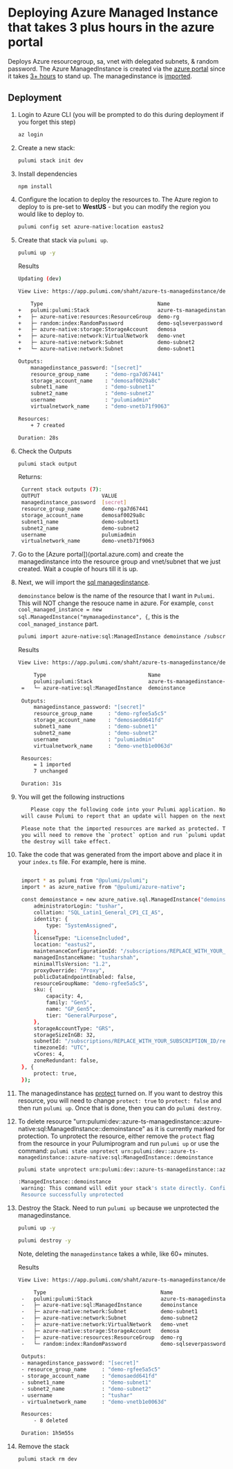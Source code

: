 # Deploying Azure Managed Instance that takes 3 plus hours in the azure portal

Deploys Azure resourcegroup, sa, vnet with delegated subnets, & random password. The Azure ManagedInstance is created via the [azure portal](https://azure.microsoft.com/auth/signin/?loginProvider=Microsoft&redirectUri=%2Fen-us%2Faccount%2F) since it takes [3+ hours](images/sqlmanagedinstance_creation_time.png) to stand up. The managedinstance is [imported](https://www.pulumi.com/registry/packages/azure-native/api-docs/sql/managedinstance/#import).

## Deployment

1. Login to Azure CLI (you will be prompted to do this during deployment if you forget this step)

    ```bash
    az login
    ```

1. Create a new stack:

    ```bash
    pulumi stack init dev
    ```
1. Install dependencies
    ```bash
    npm install
    ```
1. Configure the location to deploy the resources to.  The Azure region to deploy to is pre-set to **WestUS** - but you can modify the region you would like to deploy to.

    ```bash
    pulumi config set azure-native:location eastus2
    ```
1. Create that stack via `pulumi up`.
    ```bash
    pulumi up -y
    ```

    Results

    ```bash
    Updating (dev)

    View Live: https://app.pulumi.com/shaht/azure-ts-managedinstance/dev/updates/25

        Type                                     Name                          Status      
    +   pulumi:pulumi:Stack                      azure-ts-managedinstance-dev  created     
    +   ├─ azure-native:resources:ResourceGroup  demo-rg                       created     
    +   ├─ random:index:RandomPassword           demo-sqlseverpassword         created     
    +   ├─ azure-native:storage:StorageAccount   demosa                        created     
    +   ├─ azure-native:network:VirtualNetwork   demo-vnet                     created     
    +   ├─ azure-native:network:Subnet           demo-subnet2                  created     
    +   └─ azure-native:network:Subnet           demo-subnet1                  created     
    
    Outputs:
        managedinstance_password: "[secret]"
        resource_group_name     : "demo-rga7d67441"
        storage_account_name    : "demosaf0029a8c"
        subnet1_name            : "demo-subnet1"
        subnet2_name            : "demo-subnet2"
        username                : "pulumiadmin"
        virtualnetwork_name     : "demo-vnetb71f9063"

    Resources:
        + 7 created

    Duration: 28s

1. Check the Outputs
   ```bash
   pulumi stack output
   ```

   Returns:
   ```bash
    Current stack outputs (7):
    OUTPUT                    VALUE
    managedinstance_password  [secret]
    resource_group_name       demo-rga7d67441
    storage_account_name      demosaf0029a8c
    subnet1_name              demo-subnet1
    subnet2_name              demo-subnet2
    username                  pulumiadmin
    virtualnetwork_name       demo-vnetb71f9063
   ```

1. Go to the [Azure portal])(portal.azure.com) and create the managedinstance into the resource group and vnet/subnet that we just created.  Wait a couple
of hours till it is up.

1. Next, we will import the [sql managedinstance](https://www.pulumi.com/registry/packages/azure-native/api-docs/sql/managedinstance/#import).

   `demoinstance` below is the name of the resource that I want in `Pulumi`.  This will NOT change the resouce name in azure.
   For example, `const cool_managed_instance = new sql.ManagedInstance("mymanagedinstance", {`, this is the `cool_managed_instance` part.

   ```bash
   pulumi import azure-native:sql:ManagedInstance demoinstance /subscriptions/REPLACE_WITH_YOUR_SUBSCRIPTION_ID/resourceGroups/demo-rgfee5a5c5/providers/Microsoft.Sql/managedInstances/mymanagedinstance123
   ```

   Results
   ```bash
   View Live: https://app.pulumi.com/shaht/azure-ts-managedinstance/dev/updates/20

        Type                                 Name                          Status       
        pulumi:pulumi:Stack                  azure-ts-managedinstance-dev               
    =   └─ azure-native:sql:ManagedInstance  demoinstance                  imported     
    
    Outputs:
        managedinstance_password: "[secret]"
        resource_group_name     : "demo-rgfee5a5c5"
        storage_account_name    : "demosaedd641fd"
        subnet1_name            : "demo-subnet1"
        subnet2_name            : "demo-subnet2"
        username                : "pulumiadmin"
        virtualnetwork_name     : "demo-vnetb1e0063d"

    Resources:
        = 1 imported
        7 unchanged

    Duration: 31s
   ```

1. You will get the following instructions
   ```bash
       Please copy the following code into your Pulumi application. Not doing so
    will cause Pulumi to report that an update will happen on the next update command.

    Please note that the imported resources are marked as protected. To destroy them
    you will need to remove the `protect` option and run `pulumi update` *before*
    the destroy will take effect.
   ```

1. Take the code that was generated from the import above and place it in your `index.ts` file. For example, here is mine.
   ```bash

    import * as pulumi from "@pulumi/pulumi";
    import * as azure_native from "@pulumi/azure-native";

    const demoinstance = new azure_native.sql.ManagedInstance("demoinstance", {
        administratorLogin: "tushar",
        collation: "SQL_Latin1_General_CP1_CI_AS",
        identity: {
            type: "SystemAssigned",
        },
        licenseType: "LicenseIncluded",
        location: "eastus2",
        maintenanceConfigurationId: "/subscriptions/REPLACE_WITH_YOUR_SUBSCRIPTION_ID/providers/Microsoft.Maintenance/publicMaintenanceConfigurations/SQL_Default",
        managedInstanceName: "tusharshah",
        minimalTlsVersion: "1.2",
        proxyOverride: "Proxy",
        publicDataEndpointEnabled: false,
        resourceGroupName: "demo-rgfee5a5c5",
        sku: {
            capacity: 4,
            family: "Gen5",
            name: "GP_Gen5",
            tier: "GeneralPurpose",
        },
        storageAccountType: "GRS",
        storageSizeInGB: 32,
        subnetId: "/subscriptions/REPLACE_WITH_YOUR_SUBSCRIPTION_ID/resourceGroups/demo-rgfee5a5c5/providers/Microsoft.Network/virtualNetworks/demo-vnetb1e0063d/subnets/demo-subnet2",
        timezoneId: "UTC",
        vCores: 4,
        zoneRedundant: false,
    }, {
        protect: true,
    });
   ```

1. The managedinstance has [protect](https://www.pulumi.com/docs/intro/concepts/resources/#protect) turned on.  If you want to destroy this resource, you
will need to change `protect: true` to `protect: false` and then run `pulumi up`.  Once that is done, then you can do `pulumi destroy`.

1. To delete resource "urn:pulumi:dev::azure-ts-managedinstance::azure-native:sql:ManagedInstance::demoinstance"
    as it is currently marked for protection. To unprotect the resource, either remove the `protect` flag from the resource in your Pulumiprogram and run `pulumi up` or use the command:
    `pulumi state unprotect urn:pulumi:dev::azure-ts-managedinstance::azure-native:sql:ManagedInstance::demoinstance`

   ```bash
   pulumi state unprotect urn:pulumi:dev::azure-ts-managedinstance::azure-native:sql:ManagedInstance::demoinstance
   ```

   ```bash
   :ManagedInstance::demoinstance
    warning: This command will edit your stack's state directly. Confirm? Yes
    Resource successfully unprotected
    ```

1. Destroy the Stack.  Need to run `pulumi up` because we unprotected the managedinstance.
   ```bash
   pulumi up -y
   ```

   ```bash
   pulumi destroy -y
   ```
   Note, deleting the `managedinstance` takes a while, like 60+ minutes.

   Results
   ```bash
   View Live: https://app.pulumi.com/shaht/azure-ts-managedinstance/dev/updates/24

        Type                                     Name                          Status      
    -   pulumi:pulumi:Stack                      azure-ts-managedinstance-dev  deleted     
    -   ├─ azure-native:sql:ManagedInstance      demoinstance                  deleted     
    -   ├─ azure-native:network:Subnet           demo-subnet1                  deleted     
    -   ├─ azure-native:network:Subnet           demo-subnet2                  deleted     
    -   ├─ azure-native:network:VirtualNetwork   demo-vnet                     deleted     
    -   ├─ azure-native:storage:StorageAccount   demosa                        deleted     
    -   ├─ azure-native:resources:ResourceGroup  demo-rg                       deleted     
    -   └─ random:index:RandomPassword           demo-sqlseverpassword         deleted     
    
    Outputs:
    - managedinstance_password: "[secret]"
    - resource_group_name     : "demo-rgfee5a5c5"
    - storage_account_name    : "demosaedd641fd"
    - subnet1_name            : "demo-subnet1"
    - subnet2_name            : "demo-subnet2"
    - username                : "tushar"
    - virtualnetwork_name     : "demo-vnetb1e0063d"

    Resources:
        - 8 deleted

    Duration: 1h5m55s
    ```

1. Remove the stack
   ```bash
   pulumi stack rm dev
   ```